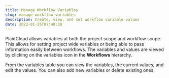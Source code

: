 ```yaml
---
title: Manage Workflow Variables
slug: manage-workflow-variables
description: Create, view, and set workflow variable values
date: 2022-01-25T07:40:20
---
```



PlaidCloud allows variables at both the project scope and workflow scope. This allows for setting project wide variables or being able to pass information easily between workflows. The variables and values are viewed by clicking on the variables icon in the **Workflows** hierarchy.



From the variables table you can view the variables, the current values, and edit the values. You can also add new variables or delete existing ones.

